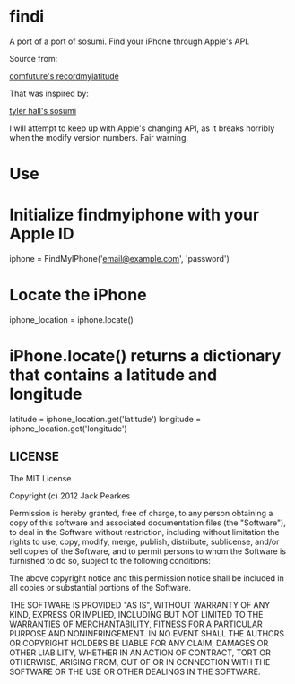 findi
=====

A port of a port of sosumi. Find your iPhone through Apple's API.

Source from:

[comfuture's recordmylatitude](https://github.com/comfuture/recordmylatitude/blob/master/findmyiphone/__init__.py)

That was inspired by:

[tyler hall's sosumi](https://github.com/tylerhall/sosumi)

I will attempt to keep up with Apple's changing API, as it breaks horribly when the modify version numbers. Fair warning.

Use
=====

# Initialize findmyiphone with your Apple ID

iphone = FindMyIPhone('email@example.com', 'password')

# Locate the iPhone

iphone_location = iphone.locate()

# iPhone.locate() returns a dictionary that contains a latitude and longitude

latitude = iphone_location.get('latitude')
longitude = iphone_location.get('longitude')


LICENSE
-------

The MIT License

Copyright (c) 2012 Jack Pearkes

Permission is hereby granted, free of charge, to any person obtaining a copy of this software and associated documentation files (the "Software"), to deal in the Software without restriction, including without limitation the rights to use, copy, modify, merge, publish, distribute, sublicense, and/or sell copies of the Software, and to permit persons to whom the Software is furnished to do so, subject to the following conditions:

The above copyright notice and this permission notice shall be included in all copies or substantial portions of the Software.

THE SOFTWARE IS PROVIDED "AS IS", WITHOUT WARRANTY OF ANY KIND, EXPRESS OR IMPLIED, INCLUDING BUT NOT LIMITED TO THE WARRANTIES OF MERCHANTABILITY, FITNESS FOR A PARTICULAR PURPOSE AND NONINFRINGEMENT. IN NO EVENT SHALL THE AUTHORS OR COPYRIGHT HOLDERS BE LIABLE FOR ANY CLAIM, DAMAGES OR OTHER LIABILITY, WHETHER IN AN ACTION OF CONTRACT, TORT OR OTHERWISE, ARISING FROM, OUT OF OR IN CONNECTION WITH THE SOFTWARE OR THE USE OR OTHER DEALINGS IN THE SOFTWARE.

